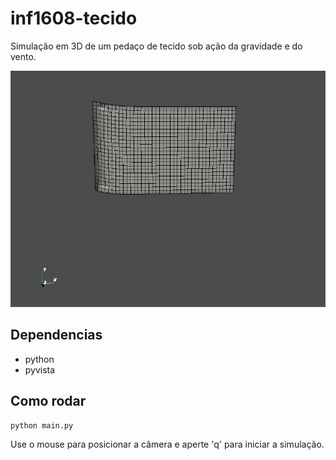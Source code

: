 # inf1608-tecido

Simulação em 3D de um pedaço de tecido sob ação da gravidade
e do vento.

<img src='animation.gif'>

## Dependencias

* python
* pyvista

## Como rodar

```
python main.py
```

Use o mouse para posicionar a câmera e aperte 'q' para iniciar a simulação.
